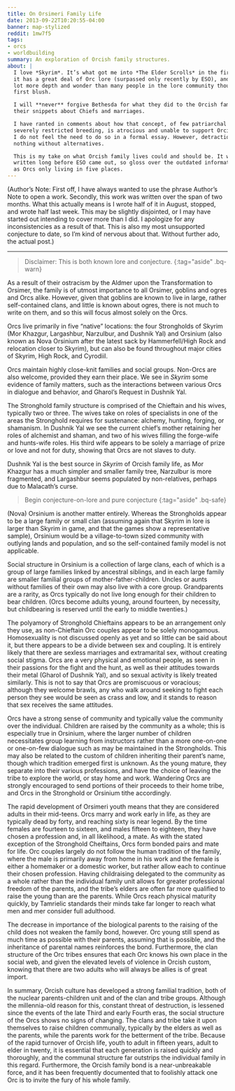 ```yaml
---
title: On Orsimeri Family Life
date: 2013-09-22T10:20:55-04:00
banner: map-stylized
reddit: 1mw7f5
tags:
- orcs
- worldbuilding
summary: An exploration of Orcish family structures.
about: |
  I love *Skyrim*. It’s what got me into *The Elder Scrolls* in the first place,
  it has a great deal of Orc lore (surpassed only recently by ESO), and has a
  lot more depth and wonder than many people in the lore community thought at
  first blush.

  I will **never** forgive Bethesda for what they did to the Orcish family with
  their snippets about Chiefs and marriages.

  I have ranted in comments about how that concept, of few patriarchal lines and
  severely restricted breeding, is atrocious and unable to support Orcish life.
  I do not feel the need to do so in a formal essay. However, detractions mean
  nothing without alternatives.

  This is my take on what Orcish family lives could and should be. It was
  written long before ESO came out, so gloss over the outdated information such
  as Orcs only living in five places.
---
```


(Author’s Note: First off, I have always wanted to use the phrase Author’s Note
to open a work. Secondly, this work was written over the span of two months.
What this actually means is I wrote half of it in August, stopped, and wrote
half last week. This may be slightly disjointed, or I may have started out
intending to cover more than I did. I apologize for any inconsistencies as a
result of that. This is also my most unsupported conjecture to date, so I’m kind
of nervous about that. Without further ado, the actual post.)

____

> Disclaimer: This is both known lore and conjecture.
{:tag="aside" .bq-warn}

As a result of their ostracism by the Aldmer upon the Transformation to Orsimer,
the family is of utmost importance to all Orsimer, goblins and ogres and Orcs
alike. However, given that goblins are known to live in large, rather
self-contained clans, and little is known about ogres, there is not much to
write on them, and so this will focus almost solely on the Orcs.

Orcs live primarily in five “native” locations: the four Strongholds of Skyrim
(Mor Khazgur, Largashbur, Narzulbur, and Dushnik Yal) and Orsinium (also known
as Nova Orsinium after the latest sack by Hammerfell/High Rock and relocation
closer to Skyrim), but can also be found throughout major cities of Skyrim, High
Rock, and Cyrodiil.

Orcs maintain highly close-knit families and social groups. Non-Orcs are also
welcome, provided they earn their place. We see in *Skyrim* some evidence of
family matters, such as the interactions between various Orcs in dialogue and
behavior, and Gharol’s Request in Dushnik Yal.

The Stronghold family structure is comprised of the Chieftain and his wives,
typically two or three. The wives take on roles of specialists in one of the
areas the Stronghold requires for sustenance: alchemy, hunting, forging, or
shamanism. In Dushnik Yal we see the current chief’s mother retaining her roles
of alchemist and shaman, and two of his wives filling the forge-wife and
hunts-wife roles. His third wife appears to be solely a marriage of prize or
love and not for duty, showing that Orcs are not slaves to duty.

Dushnik Yal is the best source in *Skyrim* of Orcish family life, as Mor Khazgur
has a much simpler and smaller family tree, Narzulbur is more fragmented, and
Largashbur seems populated by non-relatives, perhaps due to Malacath’s curse.

> Begin conjecture-on-lore and pure conjecture
{:tag="aside" .bq-safe}

(Nova) Orsinium is another matter entirely. Whereas the Strongholds appear to be
a large family or small clan (assuming again that Skyrim in lore is larger than
Skyrim in game, and that the games show a representative sample), Orsinium would
be a village-to-town sized community with outlying lands and population, and so
the self-contained family model is not applicable.

Social structure in Orsinium is a collection of large clans, each of which is a
group of large families linked by ancestral siblings, and in each large family
are smaller familial groups of mother-father-children. Uncles or aunts without
families of their own may also live with a core group. Grandparents are a
rarity, as Orcs typically do not live long enough for their children to bear
children. (Orcs become adults young, around fourteen, by necessity, but
childbearing is reserved until the early to middle twenties.)

The polyamory of Stronghold Chieftains appears to be an arrangement only they
use, as non-Chieftain Orc couples appear to be solely monogamous. Homosexuality
is not discussed openly as yet and so little can be said about it, but there
appears to be a divide between sex and coupling. It is entirely likely that
there are sexless marriages and extramarital sex, without creating social
stigma. Orcs are a very physical and emotional people, as seen in their passions
for the fight and the hunt, as well as their attitudes towards their metal
(Gharol of Dushnik Yal), and so sexual activity is likely treated similarly.
This is not to say that Orcs are promiscuous or voracious; although they welcome
brawls, any who walk around seeking to fight each person they see would be seen
as crass and low, and it stands to reason that sex receives the same attitudes.

Orcs have a strong sense of community and typically value the community over the
individual. Children are raised by the community as a whole; this is especially
true in Orsinium, where the larger number of children necessitates group
learning from instructors rather than a more one-on-one or one-on-few dialogue
such as may be maintained in the Strongholds. This may also be related to the
custom of children inheriting their parent’s name, though which tradition
emerged first is unknown. As the young mature, they separate into their various
professions, and have the choice of leaving the tribe to explore the world, or
stay home and work. Wandering Orcs are strongly encouraged to send portions of
their proceeds to their home tribe, and Orcs in the Stronghold or Orsinium tithe
accordingly.

The rapid development of Orsimeri youth means that they are considered adults in
their mid-teens. Orcs marry and work early in life, as they are typically dead
by forty, and reaching sixty is near legend. By the time females are fourteen to
sixteen, and males fifteen to eighteen, they have chosen a profession and, in
all likelihood, a mate. As with the stated exception of the Stronghold
Cheiftains, Orcs form bonded pairs and mate for life. Orc couples largely do not
follow the human tradition of the family, where the male is primarily away from
home in his work and the female is either a homemaker or a domestic worker, but
rather allow each to continue their chosen profession. Having childraising
delegated to the community as a whole rather than the individual family unit
allows for greater professional freedom of the parents, and the tribe’s elders
are often far more qualified to raise the young than are the parents. While Orcs
reach physical maturity quickly, by Tamrielic standards their minds take far
longer to reach what men and mer consider full adulthood.

The decrease in importance of the biological parents to the raising of the child
does not weaken the family bond, however. Orc young still spend as much time as
possible with their parents, assuming that is possible, and the inheritance of
parental names reinforces the bond. Furthermore, the clan structure of the Orc
tribes ensures that each Orc knows his own place in the social web, and given
the elevated levels of violence in Orcish custom, knowing that there are two
adults who will always be allies is of great import.

In summary, Orcish culture has developed a strong familial tradition, both of
the nuclear parents-children unit and of the clan and tribe groups. Although the
millennia-old reason for this, constant threat of destruction, is lessened since
the events of the late Third and early Fourth eras, the social structure of the
Orcs shows no signs of changing. The clans and tribe take it upon themselves to
raise children communally, typically by the elders as well as the parents, while
the parents work for the betterment of the tribe. Because of the rapid turnover
of Orcish life, youth to adult in fifteen years, adult to elder in twenty, it is
essential that each generation is raised quickly and thoroughly, and the
communal structure far outstrips the individual family in this regard.
Furthermore, the Orcish family bond is a near-unbreakable force, and it has been
frequently documented that to foolishly attack one Orc is to invite the fury of
his whole family.
